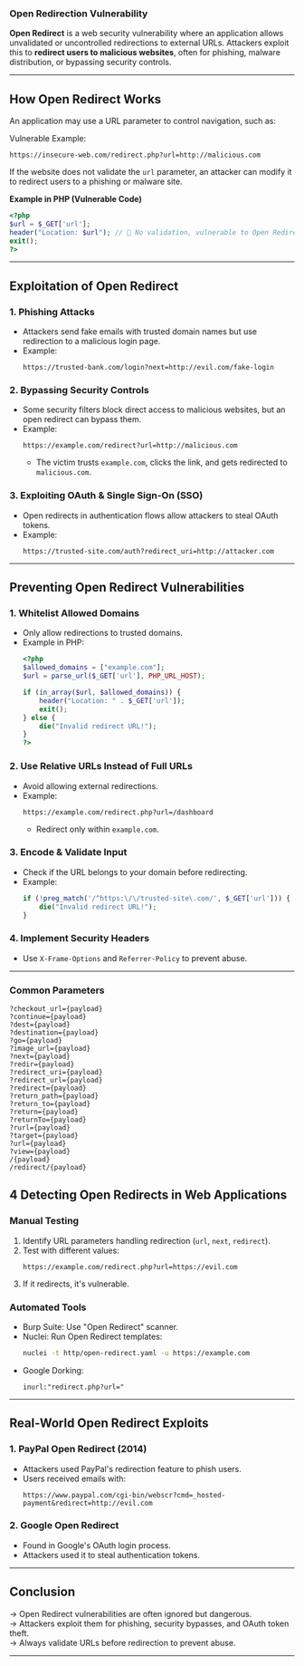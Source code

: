 ### **Open Redirection Vulnerability**  

**Open Redirect** is a web security vulnerability where an application allows unvalidated or uncontrolled redirections to external URLs. Attackers exploit this to **redirect users to malicious websites**, often for phishing, malware distribution, or bypassing security controls.  

---

## How Open Redirect Works  
An application may use a URL parameter to control navigation, such as:  

  Vulnerable Example:  
```plaintext
https://insecure-web.com/redirect.php?url=http://malicious.com
```
If the website does not validate the `url` parameter, an attacker can modify it to redirect users to a phishing or malware site.

  **Example in PHP (Vulnerable Code)**  
```php
<?php
$url = $_GET['url'];
header("Location: $url"); // 🚨 No validation, vulnerable to Open Redirect!
exit();
?>
```

---

##  Exploitation of Open Redirect
###  1. Phishing Attacks
- Attackers send fake emails with trusted domain names but use redirection to a malicious login page.  
- Example:  
  ```plaintext
  https://trusted-bank.com/login?next=http://evil.com/fake-login
  ```

###  2. Bypassing Security Controls
- Some security filters block direct access to malicious websites, but an open redirect can bypass them.
- Example:
  ```plaintext
  https://example.com/redirect?url=http://malicious.com
  ```
  - The victim trusts `example.com`, clicks the link, and gets redirected to `malicious.com`.

###  3. Exploiting OAuth & Single Sign-On (SSO)
- Open redirects in authentication flows allow attackers to steal OAuth tokens.
- Example:
  ```
  https://trusted-site.com/auth?redirect_uri=http://attacker.com
  ```

---

##  Preventing Open Redirect Vulnerabilities
###  1. Whitelist Allowed Domains
- Only allow redirections to trusted domains.
- Example in PHP:
  ```php
  <?php
  $allowed_domains = ["example.com"];
  $url = parse_url($_GET['url'], PHP_URL_HOST);
  
  if (in_array($url, $allowed_domains)) {
      header("Location: " . $_GET['url']);
      exit();
  } else {
      die("Invalid redirect URL!");
  }
  ?>
  ```

###  2. Use Relative URLs Instead of Full URLs
- Avoid allowing external redirections.
- Example:
  ```
  https://example.com/redirect.php?url=/dashboard
  ```
  - Redirect only within `example.com`.

###  3. Encode & Validate Input
- Check if the URL belongs to your domain before redirecting.
- Example:
  ```php
  if (!preg_match('/^https:\/\/trusted-site\.com/', $_GET['url'])) {
      die("Invalid redirect URL!");
  }
  ```

###  4. Implement Security Headers
- Use `X-Frame-Options` and `Referrer-Policy` to prevent abuse.

---
### Common Parameters
```
?checkout_url={payload}
?continue={payload}
?dest={payload}
?destination={payload}
?go={payload}
?image_url={payload}
?next={payload}
?redir={payload}
?redirect_uri={payload}
?redirect_url={payload}
?redirect={payload}
?return_path={payload}
?return_to={payload}
?return={payload}
?returnTo={payload}
?rurl={payload}
?target={payload}
?url={payload}
?view={payload}
/{payload}
/redirect/{payload}
```

## 4️ Detecting Open Redirects in Web Applications
###  Manual Testing
1. Identify URL parameters handling redirection (`url`, `next`, `redirect`).  
2. Test with different values:
   ```
   https://example.com/redirect.php?url=https://evil.com
   ```
3. If it redirects, it's vulnerable.

###  Automated Tools
- Burp Suite: Use "Open Redirect" scanner.
- Nuclei: Run Open Redirect templates:
  ```sh
  nuclei -t http/open-redirect.yaml -u https://example.com
  ```
- Google Dorking:
  ```
  inurl:"redirect.php?url="
  ```

---

##  Real-World Open Redirect Exploits
###  1. PayPal Open Redirect (2014)
- Attackers used PayPal's redirection feature to phish users.
- Users received emails with:
  ```
  https://www.paypal.com/cgi-bin/webscr?cmd=_hosted-payment&redirect=http://evil.com
  ```

###  2. Google Open Redirect
- Found in Google's OAuth login process.
- Attackers used it to steal authentication tokens.

---

## Conclusion
-> Open Redirect vulnerabilities are often ignored but dangerous.  
-> Attackers exploit them for phishing, security bypasses, and OAuth token theft.  
-> Always validate URLs before redirection to prevent abuse.  

---

